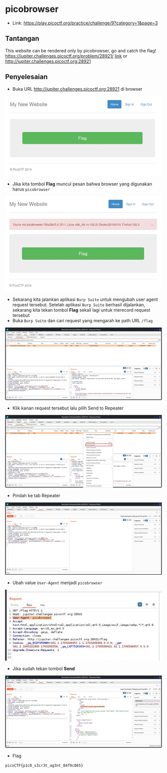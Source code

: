 # picobrowser
- Link: https://play.picoctf.org/practice/challenge/9?category=1&page=3

## Tantangan
This website can be rendered only by picobrowser, go and catch the flag! https://jupiter.challenges.picoctf.org/problem/28921/ [link](https://jupiter.challenges.picoctf.org/problem/28921/) or http://jupiter.challenges.picoctf.org:28921

## Penyelesaian
- Buka URL http://jupiter.challenges.picoctf.org:28921 di browser

![alt text](https://github.com/rahardian-dwi-saputra/picoCTF-writeup/blob/main/Web%20Exploitations/picobrowser/assets/picobrowser%201.JPG)

- Jika kita tombol **Flag** muncul pesan bahwa browser yang digunakan harus `picobrowser`

![alt text](https://github.com/rahardian-dwi-saputra/picoCTF-writeup/blob/main/Web%20Exploitations/picobrowser/assets/picobrowser%202.JPG)

- Sekarang kita jalankan aplikasi `Burp Suite` untuk mengubah user agent request tersebut. Setelah aplikasi `Burp Suite` berhasil dijalankan, sekarang kita tekan tombol **Flag** sekali lagi untuk merecord request tersebut
- Buka `Burp Suite` dan cari request yang mengarah ke path URL `/flag` 

![alt text](https://github.com/rahardian-dwi-saputra/picoCTF-writeup/blob/main/Web%20Exploitations/picobrowser/assets/picobrowser%203.JPG)

- Klik kanan request tersebut lalu pilih Send to Repeater

![alt text](https://github.com/rahardian-dwi-saputra/picoCTF-writeup/blob/main/Web%20Exploitations/picobrowser/assets/picobrowser%204.JPG)

- Pindah ke tab Repeater

![alt text](https://github.com/rahardian-dwi-saputra/picoCTF-writeup/blob/main/Web%20Exploitations/picobrowser/assets/picobrowser%205.JPG)

- Ubah value `User-Agent` menjadi `picobrowser`

![alt text](https://github.com/rahardian-dwi-saputra/picoCTF-writeup/blob/main/Web%20Exploitations/picobrowser/assets/picobrowser%206.JPG)

- Jika sudah tekan tombol **Send**

![alt text](https://github.com/rahardian-dwi-saputra/picoCTF-writeup/blob/main/Web%20Exploitations/picobrowser/assets/picobrowser%207.JPG)

- Flag
```sh
picoCTF{p1c0_s3cr3t_ag3nt_84f9c865}
```